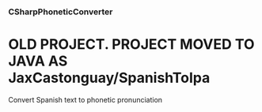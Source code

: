### CSharpPhoneticConverter
# OLD PROJECT. PROJECT MOVED TO JAVA AS JaxCastonguay/SpanishToIpa

Convert Spanish text to phonetic pronunciation
